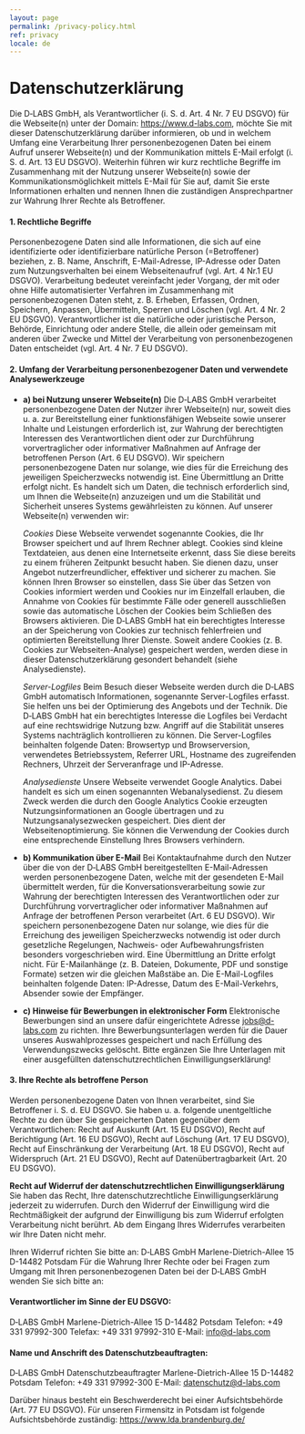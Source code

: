 ```yaml
---
layout: page
permalink: /privacy-policy.html
ref: privacy
locale: de
---
```


# Datenschutzerklärung

Die D‑LABS GmbH, als Verantwortlicher (i. S. d. Art. 4 Nr. 7 EU DSGVO) für die Webseite(n) unter der Domain: <https://www.d-labs.com>, möchte Sie mit dieser Datenschutzerklärung darüber informieren, ob und in welchem Umfang eine Verarbeitung Ihrer personenbezogenen Daten bei einem Aufruf unserer Webseite(n) und der Kommunikation mittels E-Mail erfolgt (i. S. d. Art. 13 EU DSGVO).
Weiterhin führen wir kurz rechtliche Begriffe im Zusammenhang mit der Nutzung unserer Webseite(n) sowie der Kommunikationsmöglichkeit mittels E-Mail für Sie auf, damit Sie erste Informationen erhalten und nennen Ihnen die zuständigen Ansprechpartner zur Wahrung Ihrer Rechte als Betroffener.

#### 1. Rechtliche Begriffe
Personenbezogene Daten sind alle Informationen, die sich auf eine identifizierte oder identifizierbare natürliche Person (=Betroffener) beziehen, z. B. Name, Anschrift, E-Mail-Adresse, IP-Adresse oder Daten zum Nutzungsverhalten bei einem Webseitenaufruf (vgl. Art. 4 Nr.1 EU DSGVO).
Verarbeitung bedeutet vereinfacht jeder Vorgang, der mit oder ohne Hilfe automatisierter Verfahren im Zusammenhang mit personenbezogenen Daten steht, z. B. Erheben, Erfassen, Ordnen, Speichern, Anpassen, Übermitteln, Sperren und Löschen (vgl. Art. 4 Nr. 2 EU DSGVO).
Verantwortlicher ist die natürliche oder juristische Person, Behörde, Einrichtung oder andere Stelle, die allein oder gemeinsam mit anderen über Zwecke und Mittel der Verarbeitung von personenbezogenen Daten entscheidet (vgl. Art. 4 Nr. 7 EU DSGVO).

#### 2. Umfang der Verarbeitung personenbezogener Daten und verwendete Analysewerkzeuge
- **a) bei Nutzung unserer Webseite(n)**
  Die D‑LABS GmbH verarbeitet personenbezogene Daten der Nutzer ihrer Webseite(n) nur, soweit dies u. a. zur Bereitstellung einer funktionsfähigen Webseite sowie unserer Inhalte und Leistungen erforderlich ist, zur Wahrung der berechtigten Interessen des Verantwortlichen dient oder zur Durchführung vorvertraglicher oder informativer Maßnahmen auf Anfrage der betroffenen Person (Art. 6 EU DSGVO).
  Wir speichern personenbezogene Daten nur solange, wie dies für die Erreichung des jeweiligen Speicherzwecks notwendig ist. Eine Übermittlung an Dritte erfolgt nicht. Es handelt sich um Daten, die technisch erforderlich sind, um Ihnen die Webseite(n) anzuzeigen und um die Stabilität und Sicherheit unseres Systems gewährleisten zu können.
  Auf unserer Webseite(n) verwenden wir:

  _Cookies_
  Diese Webseite verwendet sogenannte Cookies, die Ihr Browser speichert und auf Ihrem Rechner ablegt. Cookies sind kleine Textdateien, aus denen eine Internetseite erkennt, dass Sie diese bereits zu einem früheren Zeitpunkt besucht haben. Sie dienen dazu, unser Angebot nutzerfreundlicher, effektiver und sicherer zu machen.
  Sie können Ihren Browser so einstellen, dass Sie über das Setzen von Cookies informiert werden und Cookies nur im Einzelfall erlauben, die Annahme von Cookies für bestimmte Fälle oder generell ausschließen sowie das automatische Löschen der Cookies beim Schließen des Browsers aktivieren.
  Die D‑LABS GmbH hat ein berechtigtes Interesse an der Speicherung von Cookies zur technisch fehlerfreien und optimierten Bereitstellung Ihrer Dienste. Soweit andere Cookies (z. B. Cookies zur Webseiten-Analyse) gespeichert werden, werden diese in dieser Datenschutzerklärung gesondert behandelt (siehe Analysedienste).

  _Server-Logfiles_
  Beim Besuch dieser Webseite werden durch die D‑LABS GmbH automatisch Informationen, sogenannte Server-Logfiles erfasst. Sie helfen uns bei der Optimierung des Angebots und der Technik. Die D‑LABS GmbH hat ein berechtigtes Interesse die Logfiles bei Verdacht auf eine rechtswidrige Nutzung bzw. Angriff auf die Stabilität unseres Systems nachträglich kontrollieren zu können.
  Die Server-Logfiles beinhalten folgende Daten: Browsertyp und Browserversion, verwendetes Betriebssystem, Referrer URL, Hostname des zugreifenden Rechners, Uhrzeit der Serveranfrage und IP-Adresse.

  _Analysedienste_
  Unsere Webseite verwendet Google Analytics. Dabei handelt es sich um einen sogenannten Webanalysedienst. Zu diesem Zweck werden die durch den Google Analytics Cookie erzeugten Nutzungsinformationen an Google übertragen und zu Nutzungsanalysezwecken gespeichert. Dies dient der Webseitenoptimierung. Sie können die Verwendung der Cookies durch eine entsprechende Einstellung Ihres Browsers verhindern.

- **b) Kommunikation über E-Mail**
  Bei Kontaktaufnahme durch den Nutzer über die von der D‑LABS GmbH bereitgestellten E-Mail-Adressen werden personenbezogene Daten, welche mit der gesendeten E-Mail übermittelt werden, für die Konversationsverarbeitung sowie zur Wahrung der berechtigten Interessen des Verantwortlichen oder zur Durchführung vorvertraglicher oder informativer Maßnahmen auf Anfrage der betroffenen Person verarbeitet (Art. 6 EU DSGVO).
  Wir speichern personenbezogene Daten nur solange, wie dies für die Erreichung des jeweiligen Speicherzwecks notwendig ist oder durch gesetzliche Regelungen, Nachweis- oder Aufbewahrungsfristen besonders vorgeschrieben wird. Eine Übermittlung an Dritte erfolgt nicht. Für E-Mailanhänge (z. B. Dateien, Dokumente, PDF und sonstige Formate) setzen wir die gleichen Maßstäbe an.
  Die E-Mail-Logfiles beinhalten folgende Daten: IP-Adresse, Datum des E-Mail-Verkehrs, Absender sowie der Empfänger.

- **c) Hinweise für Bewerbungen in elektronischer Form**
  Elektronische Bewerbungen sind an unsere dafür eingerichtete Adresse <jobs@d-labs.com> zu richten.
  Ihre Bewerbungsunterlagen werden für die Dauer unseres Auswahlprozesses gespeichert und nach Erfüllung des Verwendungszwecks gelöscht.
  Bitte ergänzen Sie Ihre Unterlagen mit einer ausgefüllten datenschutzrechtlichen Einwilligungserklärung!

#### 3. Ihre Rechte als betroffene Person

Werden personenbezogene Daten von Ihnen verarbeitet, sind Sie Betroffener i. S. d. EU DSGVO. Sie haben u. a. folgende unentgeltliche Rechte zu den über Sie gespeicherten Daten gegenüber dem Verantwortlichen:
Recht auf Auskunft (Art. 15 EU DSGVO), Recht auf Berichtigung (Art. 16 EU DSGVO), Recht auf Löschung (Art. 17 EU DSGVO), Recht auf Einschränkung der Verarbeitung (Art. 18 EU DSGVO), Recht auf Widerspruch (Art. 21 EU DSGVO), Recht auf Datenübertragbarkeit (Art. 20 EU DSGVO).

**Recht auf Widerruf der datenschutzrechtlichen Einwilligungserklärung**
Sie haben das Recht, Ihre datenschutzrechtliche Einwilligungserklärung jederzeit zu widerrufen. Durch den Widerruf der Einwilligung wird die Rechtmäßigkeit der aufgrund der Einwilligung bis zum Widerruf erfolgten Verarbeitung nicht berührt. Ab dem Eingang Ihres Widerrufes verarbeiten wir Ihre Daten nicht mehr.

Ihren Widerruf richten Sie bitte an:
D‑LABS GmbH
Marlene-Dietrich-Allee 15
D-14482 Potsdam
Für die Wahrung Ihrer Rechte oder bei Fragen zum Umgang mit Ihren personenbezogenen Daten bei der D‑LABS GmbH wenden Sie sich bitte an:

#### Verantwortlicher im Sinne der EU DSGVO:
D‑LABS GmbH
Marlene-Dietrich-Allee 15
D-14482 Potsdam
Telefon: +49 331 97992-300
Telefax: +49 331 97992-310
E-Mail: <info@d-labs.com>


#### Name und Anschrift des Datenschutzbeauftragten:
D‑LABS GmbH
Datenschutzbeauftragter
Marlene-Dietrich-Allee 15
D-14482 Potsdam
Telefon: +49 331 97992-300
E-Mail: <datenschutz@d-labs.com>

Darüber hinaus besteht ein Beschwerderecht bei einer Aufsichtsbehörde (Art. 77 EU DSGVO).
Für unseren Firmensitz in Potsdam ist folgende Aufsichtsbehörde zuständig: <https://www.lda.brandenburg.de/>
